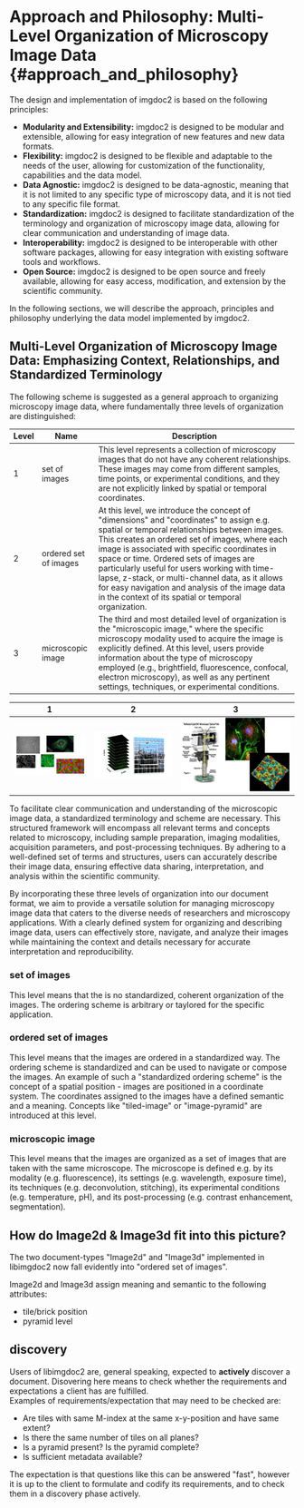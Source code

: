 # Approach and Philosophy: Multi-Level Organization of Microscopy Image Data           {#approach_and_philosophy}

The design and implementation of imgdoc2 is based on the following principles:
-   **Modularity and Extensibility:** imgdoc2 is designed to be modular and extensible, allowing for easy integration of new features and new data formats.
-   **Flexibility:** imgdoc2 is designed to be flexible and adaptable to the needs of the user, allowing for customization of the functionality, capabilities and the data model.
-   **Data Agnostic:** imgdoc2 is designed to be data-agnostic, meaning that it is not limited to any specific type of microscopy data, and it is not tied to any specific file format.
-   **Standardization:** imgdoc2 is designed to facilitate standardization of the terminology and organization of microscopy image data, allowing for clear communication and understanding of image data.
-   **Interoperability:** imgdoc2 is designed to be interoperable with other software packages, allowing for easy integration with existing software tools and workflows.
-   **Open Source:** imgdoc2 is designed to be open source and freely available, allowing for easy access, modification, and extension by the scientific community.

In the following sections, we will describe the approach, principles and philosophy underlying the data model
implemented by imgdoc2.

## Multi-Level Organization of Microscopy Image Data: Emphasizing Context, Relationships, and Standardized Terminology


The following scheme is suggested as a general approach to organizing microscopy image data, where
fundamentally three levels of organization are distinguished:

| Level | Name                  | Description                                                                                                                                                                                                                                                                                                                                                                                                                                                                                            |
|-------|-----------------------|--------------------------------------------------------------------------------------------------------------------------------------------------------------------------------------------------------------------------------------------------------------------------------------------------------------------------------------------------------------------------------------------------------------------------------------------------------------------------------------------------------|
| 1     | set of images         | This level represents a collection of microscopy images that do not have any coherent relationships. These images may come from different samples, time points, or experimental conditions, and they are not explicitly linked by spatial or temporal coordinates.                                                                                                                                                                                                                                     |
| 2     | ordered set of images | At this level, we introduce the concept of "dimensions" and "coordinates" to assign e.g. spatial or temporal relationships between images. This creates an ordered set of images, where each image is associated with specific coordinates in space or time. Ordered sets of images are particularly useful for users working with time-lapse, z-stack, or multi-channel data, as it allows for easy navigation and analysis of the image data in the context of its spatial or temporal organization. |
| 3     | microscopic image     | The third and most detailed level of organization is the "microscopic image," where the specific microscopy modality used to acquire the image is explicitly defined. At this level, users provide information about the type of microscopy employed (e.g., brightfield, fluorescence, confocal, electron microscopy), as well as any pertinent settings, techniques, or experimental conditions.                                                                                                      |


| 1                                                     | 2                                                                     | 3                                                             |
|-------------------------------------------------------|-----------------------------------------------------------------------|---------------------------------------------------------------|
| ![set of images](images/philosophy_set_of_images.png) | ![ordered set of images](images/philosophy_ordered_set_of_images.png) | ![microscopic image](images/philosophy_microscopic_image.png) |

To facilitate clear communication and understanding of the microscopic image data, a standardized terminology 
and scheme are necessary. This structured framework will encompass all relevant terms and concepts related 
to microscopy, including sample preparation, imaging modalities, acquisition parameters, and post-processing 
techniques. By adhering to a well-defined set of terms and structures, users can accurately describe their 
image data, ensuring effective data sharing, interpretation, and analysis within the scientific community.

By incorporating these three levels of organization into our document format, we aim to provide a versatile 
solution for managing microscopy image data that caters to the diverse needs of researchers and microscopy 
applications. With a clearly defined system for organizing and describing image data, users can effectively 
store, navigate, and analyze their images while maintaining the context and details necessary for 
accurate interpretation and reproducibility.

### set of images

This level means that the is no standardized, coherent organization of the images. The ordering scheme is arbitrary or taylored for the specific application.

### ordered set of images

This level means that the images are ordered in a standardized way. The ordering scheme is standardized and can be used to navigate or compose the images.
An example of such a "standardized ordering scheme" is the concept of a spatial position - images are positioned in a coordinate system. The coordinates
assigned to the images have a defined semantic and a meaning. Concepts like "tiled-image" or "image-pyramid" are introduced at this level.

### microscopic image

This level means that the images are organized as a set of images that are taken with the same microscope. 
The microscope is defined e.g. by its modality (e.g. fluorescence), its settings (e.g. wavelength, exposure time), 
its techniques (e.g. deconvolution, stitching), its experimental conditions (e.g. temperature, pH), and its 
post-processing (e.g. contrast enhancement, segmentation).

## How do Image2d & Image3d fit into this picture?

The two document-types "Image2d" and "Image3d" implemented in libimgdoc2 now fall evidently into "ordered set of images".

Image2d and Image3d assign meaning and semantic to the following attributes:

* tile/brick position
* pyramid level

## discovery

Users of libimgdoc2 are, general speaking, expected to **actively** discover a document. Disovering here means to check whether the requirements and
expectations a client has are fulfilled.  
Examples of requirements/expectation that may need to be checked are:
* Are tiles with same M-index at the same x-y-position and have same extent?
* Is there the same number of tiles on all planes?
* Is a pyramid present? Is the pyramid complete?
* Is sufficient metadata available?

The expectation is that questions like this can be answered "fast", however it is up to the client to formulate and codify its requirements, and to
check them in a discovery phase actively.


